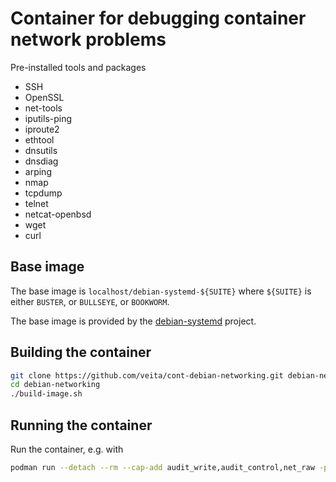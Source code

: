 # Container for debugging container network problems

Pre-installed tools and packages
* SSH
* OpenSSL
* net-tools
* iputils-ping
* iproute2
* ethtool
* dnsutils
* dnsdiag
* arping
* nmap
* tcpdump
* telnet
* netcat-openbsd
* wget
* curl


## Base image

The base image is `localhost/debian-systemd-${SUITE}` where `${SUITE}` is either `BUSTER`,
or `BULLSEYE`, or `BOOKWORM`.

The base image is provided by the [debian-systemd](https://github.com/veita/cont-debian-systemd)
project.


## Building the container

```bash
git clone https://github.com/veita/cont-debian-networking.git debian-networking
cd debian-networking
./build-image.sh

```


## Running the container

Run the container, e.g. with

```bash
podman run --detach --rm --cap-add audit_write,audit_control,net_raw -p=10022:22 localhost/debian-networking
```


